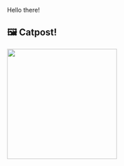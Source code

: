 Hello there!



## 🖼️ Catpost!

<sub>
    <img src="https://cdn2.thecatapi.com/images/d2o.jpg" height="256">
</sub>

